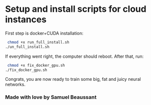# Setup and install scripts for cloud instances 

First step is docker+CUDA installation:
```bash
 chmod +x run_full_install.sh
./un_full_install.sh
```
If everything went right, the computer should reboot. After that, run:
```bash
 chmod +x fix_docker_gpu.sh
./fix_docker_gpu.sh
```
Congrats, you are now ready to train some big, fat and juicy neural networks.

### Made with love by Samuel Beaussant

